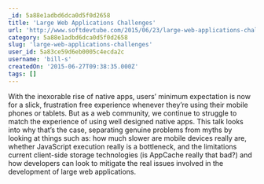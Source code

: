 ```yaml
---
_id: 5a88e1adbd6dca0d5f0d2658
title: 'Large Web Applications Challenges'
url: 'http://www.softdevtube.com/2015/06/23/large-web-applications-challenges/'
category: 5a88e1adbd6dca0d5f0d2658
slug: 'large-web-applications-challenges'
user_id: 5a83ce59d6eb0005c4ecda2c
username: 'bill-s'
createdOn: '2015-06-27T09:38:35.000Z'
tags: []
---
```


With the inexorable rise of native apps, users’ minimum expectation is now for a slick, frustration free experience whenever they’re using their mobile phones or tablets. But as a web community, we continue to struggle to match the experience of using well designed native apps. This talk looks into why that’s the case, separating genuine problems from myths by looking at things such as: how much slower are mobile devices really are, whether JavaScript execution really is a bottleneck, and the limitations current client-side storage technologies (is AppCache really that bad?) and how developers can look to mitigate the real issues involved in the development of large web applications.
